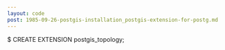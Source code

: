 ```yaml
---
layout: code
post: 1985-09-26-postgis-installation_postgis-extension-for-postg.md
---
```



$ CREATE EXTENSION postgis&#95;topology;
